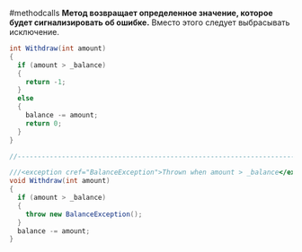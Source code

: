 #methodcalls 
**Метод возвращает определенное значение, которое будет сигнализировать об ошибке.**
Вместо этого следует выбрасывать исключение.
```cs
int Withdraw(int amount) 
{
  if (amount > _balance) 
  {
    return -1;
  }
  else 
  {
    balance -= amount;
    return 0;
  }
}

//------------------------------------------------------------------------

///<exception cref="BalanceException">Thrown when amount > _balance</exception>
void Withdraw(int amount)
{
  if (amount > _balance) 
  {
    throw new BalanceException();
  }
  balance -= amount;
}
```
